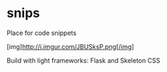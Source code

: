 # snips
Place for code snippets

[img]http://i.imgur.com/JBUSksP.png[/img]

Build with light frameworks: Flask and Skeleton CSS
